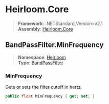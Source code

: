 # Heirloom.Core

> **Framework**: .NETStandard,Version=v2.1  
> **Assembly**: [Heirloom.Core][0]  

## BandPassFilter.MinFrequency

> **Namespace**: [Heirloom][0]  
> **Type**: [BandPassFilter][1]  

### MinFrequency

Gets or sets the filter cutoff in hertz.

```cs
public float MinFrequency { get; set; }
```

[0]: ../../../Heirloom.Core.md
[1]: ../BandPassFilter.md
